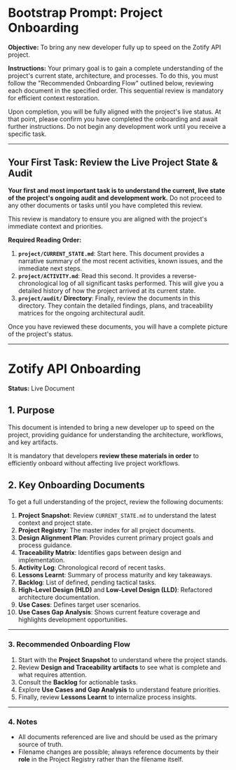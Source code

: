 # Bootstrap Prompt: Project Onboarding

**Objective:** To bring any new developer fully up to speed on the Zotify API project.

**Instructions:**
Your primary goal is to gain a complete understanding of the project's current state, architecture, and processes. To do this, you must follow the "Recommended Onboarding Flow" outlined below, reviewing each document in the specified order. This sequential review is mandatory for efficient context restoration.

Upon completion, you will be fully aligned with the project's live status. At that point, please confirm you have completed the onboarding and await further instructions. Do not begin any development work until you receive a specific task.

---

## Your First Task: Review the Live Project State & Audit

**Your first and most important task is to understand the current, live state of the project's ongoing audit and development work.** Do not proceed to any other documents or tasks until you have completed this review.

This review is mandatory to ensure you are aligned with the project's immediate context and priorities.

**Required Reading Order:**

1.  **`project/CURRENT_STATE.md`**: Start here. This document provides a narrative summary of the most recent activities, known issues, and the immediate next steps.
2.  **`project/ACTIVITY.md`**: Read this second. It provides a reverse-chronological log of all significant tasks performed. This will give you a detailed history of how the project arrived at its current state.
3.  **`project/audit/` Directory**: Finally, review the documents in this directory. They contain the detailed findings, plans, and traceability matrices for the ongoing architectural audit.

Once you have reviewed these documents, you will have a complete picture of the project's status.

---

# Zotify API Onboarding

**Status:** Live Document

## 1. Purpose

This document is intended to bring a new developer up to speed on the project, providing guidance for understanding the architecture, workflows, and key artifacts.

It is mandatory that developers **review these materials in order** to efficiently onboard without affecting live project workflows.

## 2. Key Onboarding Documents

To get a full understanding of the project, review the following documents:

1. **Project Snapshot**: Review `CURRENT_STATE.md` to understand the latest context and project state.
2. **Project Registry**: The master index for all project documents.
3. **Design Alignment Plan**: Provides current primary project goals and process guidance.
4. **Traceability Matrix**: Identifies gaps between design and implementation.
5. **Activity Log**: Chronological record of recent tasks.
6. **Lessons Learnt**: Summary of process maturity and key takeaways.
7. **Backlog**: List of defined, pending tactical tasks.
8. **High-Level Design (HLD)** and **Low-Level Design (LLD)**: Refactored architecture documentation.
9. **Use Cases**: Defines target user scenarios.
10. **Use Cases Gap Analysis**: Shows current feature coverage and highlights development opportunities.

---

### 3. Recommended Onboarding Flow

1. Start with the **Project Snapshot** to understand where the project stands.
2. Review **Design and Traceability artifacts** to see what is complete and what requires attention.
3. Consult the **Backlog** for actionable tasks.
4. Explore **Use Cases and Gap Analysis** to understand feature priorities.
5. Finally, review **Lessons Learnt** to internalize process insights.

---

### 4. Notes

* All documents referenced are live and should be used as the primary source of truth.
* Filename changes are possible; always reference documents by their **role** in the Project Registry rather than the filename itself.
